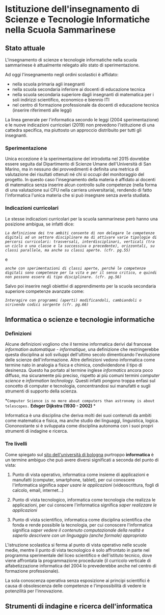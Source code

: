 # Istituzione dell'insegnamento di Scienze e Tecnologie Informatiche nella Scuola Sammarinese

## Stato attuale

L'insegnamento di scienze e tecnologie informatiche nella scuola sammarinese è attualmente relegato allo stato di sperimentazione.

Ad oggi l'insegnamento negli ordini scolastici è affidato: 
- nella scuola primaria agli insegnanti
- nella scuola secondaria inferiore ai docenti di educazione tecnica
- nella scuola secondaria superiore dagli insegnanti di matematica per i soli indirizzi scientifico, economico e biennio ITI
- nel centro di formazione professionale da docenti di educazione tecnica
(inserire riferimenti alle leggi)

La linea generale per l'informatica secondo le leggi (2004 sperimentazione) e le nuove indicazioni curricolari (2019) non prevedono l'istituzione di una cattedra specifica, ma piuttosto un approccio distribuito per tutti gli insegnanti. 

### Sperimentazione

Unica eccezione è la sperimentazione del introdotta nel 2015 dovrebbe essere seguita dal Dipartimento di Scienze Umane dell'Università di San Marino, ma in nessuno dei provvedimenti è definita una metrica di valutazione dei risultati ottenuti né chi si occupi del monitoraggio del progetto. In questo caso l'insegnamento della materia è affidato ai docenti di matematica senza inserire alcun controllo sulle competenze (nella forma di una valutazione sui CFU nella carriera universitaria), rendendo di fatto l'informatica l'unica materia che si può insegnare senza averla studiata.

### Indicazioni curricolari

Le stesse indicazioni curricolari per la scuola sammarinese però hanno una posizione ambigua, se infatti dice:

*`La definizione dei tre ambiti consente di non delegare le competenze digitali ad un settore disciplinare ma di attivare varie tipologie di percorsi curricolari: trasversali, interdisciplinari, verticali (tra un ciclo o una classe e la successiva o precedente), orizzontali, su classi parallele, ma anche su classi aperte. (cfr. pg.55)
`*

e 

*`anche con sperimentazioni di classi aperte, perché le competenze digitali sono competenze per la vita e per il senso critico, e quindi non possono essere di tipo disciplinare. (cfr. pg.56)
`*

Salvo poi inserire negli obiettivi di apprendimento per la scuola secondaria superiore competenze avanzate come:

*`
Interagire con programmi (aperti) modificandoli, cambiandoli o scrivendo codici sorgente
(cfr. pg.66)
`*

## Informatica o scienze e tecnologie informatiche

### Definizioni

Alcune definizioni vogliono che il termine informatica derivi dal francese *information automatique* - *informatique*, una definizione che restringerebbe questa disciplina ai soli sviluppi dell'ultimo secolo dimenticando l'evoluzione delle scienze dell'informazione.
Altre definizioni vedono informatica come termine nato in analogia a fisica e chimica, condividendone il tipo di desinenza.
Questo ha portato al termine inglese *informatics* ancora poco diffuso, ma sicuramente più preciso, rispetto ai più comuni termini *computer science* e *information technology*.
Questi infatti pongono troppa enfasi sul concetto di computer e tecnologia, concentrandosi sui manufatti e sugli strumenti di supporto della scienza. 

*`Computer Science is no more about computers than astronomy is about telescopes.`
**Edsger Dijkstra (1930 - 2002)** *

Informatica è una disciplina che deriva molti dei suoi contenuti da ambiti come matematica e fisica, ma anche studio dei linguaggi, linguistica, logica. 
Ciononostante si è sviluppata come disciplina autonoma con i suoi propri strumenti di indagine e ricerca.

### Tre livelli

Come spiegato sul [sito dell'università di bologna](https://corsi.unibo.it/laurea/informatica/che-cosa-e-linformatica) purtroppo **informatica** è un termine ambiguo che può avere diversi significati a seconda del punto di vista:

1. Punto di vista operativo, informatica come insieme di applicazioni e manufatti (computer, smartphone, tablet), per cui conoscere l'informatica significa *saper usare le applicazioni* (videoscrittura, fogli di calcolo, email, internet...)

2. Punto di vista tecnologico, informatica come tecnologia che realizza le applicazioni, per cui conscere l'informatica significa *saper realizzare le applicazioni*

3. Punto di vista scientifico, informatica come disciplina scientifica che fonda e rende possibile la tecnologia, per cui conoscere l'informatica significa  *saper vedere il contenuto computazionale della realtà e saperlo descrivere con un linguaggio (anche formale) appropriato*

L'istruzione scolastica si ferma al punto di vista operativo nelle scuole medie, mentre il punto di vista tecnologico è solo affrontato in parte nel programma sperimentale del liceo scientifico e dell'istituto tecnico, dove viene affrontata la programmazione procedurale (il curricolo verticale di alfabetizzazione informatica del 2004 lo prevederebbe anche nel centro di formazione professionale). 

La sola conoscenza operativa senza esposizione ai principi scientifici è causa di obsolescenza delle competenze e l'impossibilità di vedere le potenzilità per l'innovazione.

## Strumenti di indagine e ricerca dell'informatica
